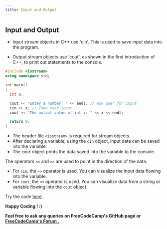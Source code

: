 ```yaml
---
title: Input and Output
---
```


## Input and Output

* Input stream objects in C++ use 'cin'. This is used to save input data into the program.

* Output stream objects use 'cout', as shown in the first introduction of C++, to print out statements to the console.

```cpp
#include <iostream>
using namespace std;

int main()
{
  int x;

  cout << "Enter a number: " << endl; // Ask user for input
  cin >> x; // Take user input
  cout << "The output value of int x: " << x << endl;

  return 0;
}
```

* The header file `<iostream>` is required for stream objects.
* After declaring a variable, using the `cin` object, input data can be saved into the variable.
* The `cout` object prints the data saved into the variable to the console.


The operators `<<` and `>>` are used to point in the direction of the data.
* For `cin`, the `>>` operator is used. You can visualize the input data flowing into the variable.
* For `cout`, the `<<` operator is used. You can visualize data from a string or variable flowing into the `cout` object.

Try the code <a href="https://repl.it/ND8q/1" target='_blank' rel='nofollow'>here</a> .

 **Happy Coding ! :)**
 
 **Feel free to ask any queries on FreeCodeCamp's GitHub page or [FreeCodeCamp's Forum .](https://forum.freecodecamp.org/)**
